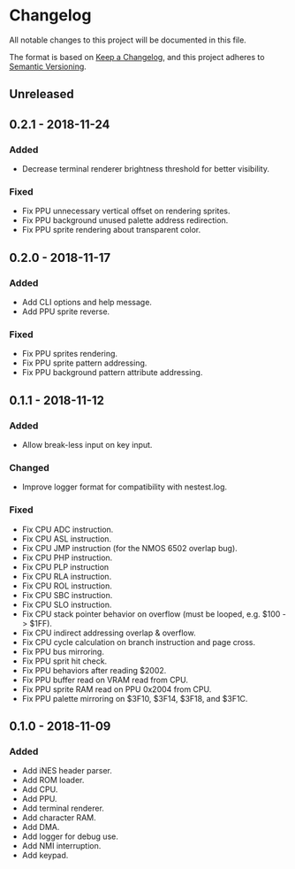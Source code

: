 # Changelog

All notable changes to this project will be documented in this file.

The format is based on [Keep a Changelog](https://keepachangelog.com/en/1.0.0/),
and this project adheres to [Semantic Versioning](https://semver.org/spec/v2.0.0.html).

## Unreleased

## 0.2.1 - 2018-11-24

### Added

- Decrease terminal renderer brightness threshold for better visibility.

### Fixed

- Fix PPU unnecessary vertical offset on rendering sprites.
- Fix PPU background unused palette address redirection.
- Fix PPU sprite rendering about transparent color.

## 0.2.0 - 2018-11-17

### Added

- Add CLI options and help message.
- Add PPU sprite reverse.

### Fixed

- Fix PPU sprites rendering.
- Fix PPU sprite pattern addressing.
- Fix PPU background pattern attribute addressing.

## 0.1.1 - 2018-11-12

### Added

- Allow break-less input on key input.

### Changed

- Improve logger format for compatibility with nestest.log.

### Fixed

- Fix CPU ADC instruction.
- Fix CPU ASL instruction.
- Fix CPU JMP instruction (for the NMOS 6502 overlap bug).
- Fix CPU PHP instruction.
- Fix CPU PLP instruction
- Fix CPU RLA instruction.
- Fix CPU ROL instruction.
- Fix CPU SBC instruction.
- Fix CPU SLO instruction.
- Fix CPU stack pointer behavior on overflow (must be looped, e.g. $100 -> $1FF).
- Fix CPU indirect addressing overlap & overflow.
- Fix CPU cycle calculation on branch instruction and page cross.
- Fix PPU bus mirroring.
- Fix PPU sprit hit check.
- Fix PPU behaviors after reading $2002.
- Fix PPU buffer read on VRAM read from CPU.
- Fix PPU sprite RAM read on PPU 0x2004 from CPU.
- Fix PPU palette mirroring on $3F10, $3F14, $3F18, and $3F1C.

## 0.1.0 - 2018-11-09

### Added

- Add iNES header parser.
- Add ROM loader.
- Add CPU.
- Add PPU.
- Add terminal renderer.
- Add character RAM.
- Add DMA.
- Add logger for debug use.
- Add NMI interruption.
- Add keypad.

